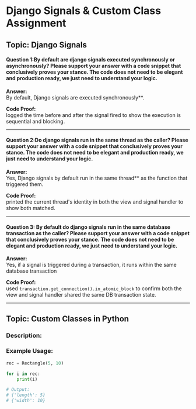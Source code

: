 # Django Signals & Custom Class Assignment



## Topic: Django Signals

#### Question 1:By default are django signals executed synchronously or asynchronously? Please support your answer with a code snippet that conclusively proves your stance. The code does not need to be elegant and production ready, we just need to understand your logic.


**Answer:**  
By default, Django signals are executed synchronously**.  

**Code Proof:**  
logged the time before and after the signal fired to show the execution is sequential and blocking.

---

#### Question 2:Do django signals run in the same thread as the caller? Please support your answer with a code snippet that conclusively proves your stance. The code does not need to be elegant and production ready, we just need to understand your logic.

**Answer:**  
Yes, Django signals by default run in the same thread** as the function that triggered them.

**Code Proof:**  
printed the current thread's identity in both the view and signal handler to show both matched.

---

####  Question 3: By default do django signals run in the same database transaction as the caller? Please support your answer with a code snippet that conclusively proves your stance. The code does not need to be elegant and production ready, we just need to understand your logic.
**Answer:**  
Yes, if a signal is triggered during a transaction, it runs within the same database transaction

**Code Proof:**  
used `transaction.get_connection().in_atomic_block` to confirm both the view and signal handler shared the same DB transaction state.

---

## Topic: Custom Classes in Python

### Description:


###  Example Usage:

```python
rec = Rectangle(5, 10)

for i in rec:
    print(i)

# Output:
# {'length': 5}
# {'width': 10}
 
